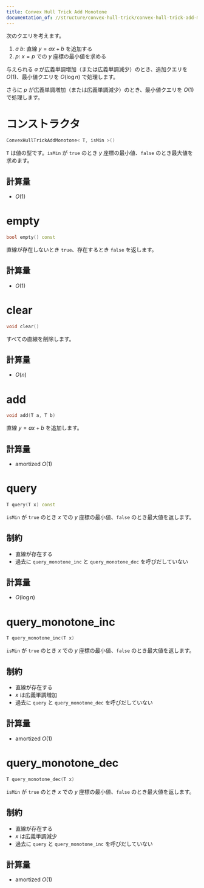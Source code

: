 ```yaml
---
title: Convex Hull Trick Add Monotone
documentation_of: //structure/convex-hull-trick/convex-hull-trick-add-monotone.hpp
---
```


次のクエリを考えます。

1. $a$ $b$: 直線 $y = ax + b$ を追加する
2. $p$: $x = p$ での $y$ 座標の最小値を求める

与えられる $a$ が広義単調増加（または広義単調減少）のとき、追加クエリを $O(1)$、最小値クエリを $O(\log n)$ で処理します。

さらに $p$ が広義単調増加（または広義単調減少）のとき、最小値クエリを $O(1)$ で処理します。

# コンストラクタ

```cpp
ConvexHullTrickAddMonotone< T, isMin >()
```

`T` は値の型です。`isMin` が `true` のとき $y$ 座標の最小値、`false` のとき最大値を求めます。

## 計算量

- $O(1)$

# empty

```cpp
bool empty() const
```

直線が存在しないとき `true`、存在するとき `false` を返します。

## 計算量

- $O(1)$ 

# clear

```cpp
void clear()
```

すべての直線を削除します。

## 計算量

- $O(n)$

# add

```cpp
void add(T a, T b)
```

直線 $y = ax + b$ を追加します。

## 計算量

- amortized $O(1)$

# query

```cpp
T query(T x) const
```

`isMin` が `true` のとき $x$ での $y$ 座標の最小値、`false` のとき最大値を返します。

## 制約

- 直線が存在する
- 過去に `query_monotone_inc` と `query_monotone_dec` を呼びだしていない

## 計算量

- $O(\log n)$

# query_monotone_inc

```cpp
T query_monotone_inc(T x)
```

`isMin` が `true` のとき $x$ での $y$ 座標の最小値、`false` のとき最大値を返します。

## 制約

- 直線が存在する
- $x$ は広義単調増加
- 過去に `query` と `query_monotone_dec` を呼びだしていない

## 計算量

- amortized $O(1)$

# query_monotone_dec

```cpp
T query_monotone_dec(T x)
```

`isMin` が `true` のとき $x$ での $y$ 座標の最小値、`false` のとき最大値を返します。

## 制約

- 直線が存在する
- $x$ は広義単調減少
- 過去に `query` と `query_monotone_inc` を呼びだしていない

## 計算量

- amortized $O(1)$
